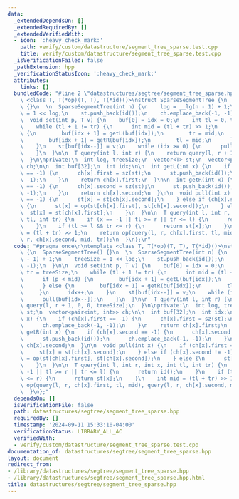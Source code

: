 ```yaml
---
data:
  _extendedDependsOn: []
  _extendedRequiredBy: []
  _extendedVerifiedWith:
  - icon: ':heavy_check_mark:'
    path: verify/custom/datastructure/segment_tree_sparse.test.cpp
    title: verify/custom/datastructure/segment_tree_sparse.test.cpp
  _isVerificationFailed: false
  _pathExtension: hpp
  _verificationStatusIcon: ':heavy_check_mark:'
  attributes:
    links: []
  bundledCode: "#line 2 \"datastructures/segtree/segment_tree_sparse.hpp\"\n\ntemplate\
    \ <class T, T(*op)(T, T), T(*id)()>\nstruct SparseSegmentTree {\n  SparseSegmentTree()\
    \ {}\n  \n  SparseSegmentTree(int n) {\n    log = __lg(n - 1) + 1;\n    treeSize\
    \ = 1 << log;\n    st.push_back(id());\n    ch.emplace_back(-1, -1);\n  }\n\n\
    \  void set(int p, T v) {\n    buf[0] = idx = 0;\n    int tl = 0, tr = treeSize;\n\
    \    while (tl + 1 != tr) {\n      int mid = (tl + tr) >> 1;\n      if (p < mid)\
    \ {\n        buf[idx + 1] = getL(buf[idx]);\n        tr = mid;\n      } else {\n\
    \        buf[idx + 1] = getR(buf[idx]);\n        tl = mid;\n      }\n      idx++;\n\
    \    }\n    st[buf[idx--]] = v;\n    while (idx >= 0) {\n      pull(buf[idx--]);\n\
    \    }\n  }\n\n  T query(int l, int r) {\n    return query(l, r + 1, 0, 0, treeSize);\n\
    \  }\n\nprivate:\n  int log, treeSize;\n  vector<T> st;\n  vector<pair<int, int>>\
    \ ch;\n\n  int buf[32];\n  int idx;\n\n  int getL(int x) {\n    if (ch[x].first\
    \ == -1) {\n      ch[x].first = sz(st);\n      st.push_back(id());\n      ch.emplace_back(-1,\
    \ -1);\n    }\n    return ch[x].first;\n  }\n\n  int getR(int x) {\n    if (ch[x].second\
    \ == -1) {\n      ch[x].second = sz(st);\n      st.push_back(id());\n      ch.emplace_back(-1,\
    \ -1);\n    }\n    return ch[x].second;\n  }\n\n  void pull(int x) {\n    if (ch[x].first\
    \ == -1) {\n      st[x] = st[ch[x].second];\n    } else if (ch[x].second != -1)\
    \ {\n      st[x] = op(st[ch[x].first], st[ch[x].second]);\n    } else {\n    \
    \  st[x] = st[ch[x].first];\n    }\n  }\n\n  T query(int l, int r, int x, int\
    \ tl, int tr) {\n    if (x == -1 || tl >= r || tr <= l) {\n      return id();\n\
    \    }\n    if (tl >= l && tr <= r) {\n      return st[x];\n    }\n    int mid\
    \ = (tl + tr) >> 1;\n    return op(query(l, r, ch[x].first, tl, mid), query(l,\
    \ r, ch[x].second, mid, tr));\n  }\n};\n"
  code: "#pragma once\n\ntemplate <class T, T(*op)(T, T), T(*id)()>\nstruct SparseSegmentTree\
    \ {\n  SparseSegmentTree() {}\n  \n  SparseSegmentTree(int n) {\n    log = __lg(n\
    \ - 1) + 1;\n    treeSize = 1 << log;\n    st.push_back(id());\n    ch.emplace_back(-1,\
    \ -1);\n  }\n\n  void set(int p, T v) {\n    buf[0] = idx = 0;\n    int tl = 0,\
    \ tr = treeSize;\n    while (tl + 1 != tr) {\n      int mid = (tl + tr) >> 1;\n\
    \      if (p < mid) {\n        buf[idx + 1] = getL(buf[idx]);\n        tr = mid;\n\
    \      } else {\n        buf[idx + 1] = getR(buf[idx]);\n        tl = mid;\n \
    \     }\n      idx++;\n    }\n    st[buf[idx--]] = v;\n    while (idx >= 0) {\n\
    \      pull(buf[idx--]);\n    }\n  }\n\n  T query(int l, int r) {\n    return\
    \ query(l, r + 1, 0, 0, treeSize);\n  }\n\nprivate:\n  int log, treeSize;\n  vector<T>\
    \ st;\n  vector<pair<int, int>> ch;\n\n  int buf[32];\n  int idx;\n\n  int getL(int\
    \ x) {\n    if (ch[x].first == -1) {\n      ch[x].first = sz(st);\n      st.push_back(id());\n\
    \      ch.emplace_back(-1, -1);\n    }\n    return ch[x].first;\n  }\n\n  int\
    \ getR(int x) {\n    if (ch[x].second == -1) {\n      ch[x].second = sz(st);\n\
    \      st.push_back(id());\n      ch.emplace_back(-1, -1);\n    }\n    return\
    \ ch[x].second;\n  }\n\n  void pull(int x) {\n    if (ch[x].first == -1) {\n \
    \     st[x] = st[ch[x].second];\n    } else if (ch[x].second != -1) {\n      st[x]\
    \ = op(st[ch[x].first], st[ch[x].second]);\n    } else {\n      st[x] = st[ch[x].first];\n\
    \    }\n  }\n\n  T query(int l, int r, int x, int tl, int tr) {\n    if (x ==\
    \ -1 || tl >= r || tr <= l) {\n      return id();\n    }\n    if (tl >= l && tr\
    \ <= r) {\n      return st[x];\n    }\n    int mid = (tl + tr) >> 1;\n    return\
    \ op(query(l, r, ch[x].first, tl, mid), query(l, r, ch[x].second, mid, tr));\n\
    \  }\n};"
  dependsOn: []
  isVerificationFile: false
  path: datastructures/segtree/segment_tree_sparse.hpp
  requiredBy: []
  timestamp: '2024-09-11 15:33:10-04:00'
  verificationStatus: LIBRARY_ALL_AC
  verifiedWith:
  - verify/custom/datastructure/segment_tree_sparse.test.cpp
documentation_of: datastructures/segtree/segment_tree_sparse.hpp
layout: document
redirect_from:
- /library/datastructures/segtree/segment_tree_sparse.hpp
- /library/datastructures/segtree/segment_tree_sparse.hpp.html
title: datastructures/segtree/segment_tree_sparse.hpp
---
```

